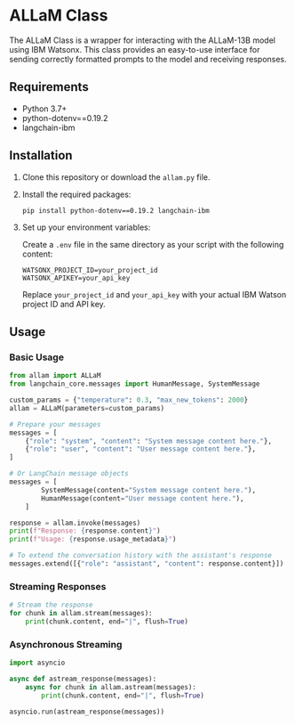 # ALLaM Class

The ALLaM Class is a wrapper for interacting with the ALLaM-13B model using IBM Watsonx. This class provides an easy-to-use interface for sending correctly formatted prompts to the model and receiving responses.

## Requirements

- Python 3.7+
- python-dotenv==0.19.2
- langchain-ibm

## Installation

1. Clone this repository or download the `allam.py` file.

2. Install the required packages:

   ```
   pip install python-dotenv==0.19.2 langchain-ibm
   ```

3. Set up your environment variables:

   Create a `.env` file in the same directory as your script with the following content:

   ```
   WATSONX_PROJECT_ID=your_project_id
   WATSONX_APIKEY=your_api_key
   ```

   Replace `your_project_id` and `your_api_key` with your actual IBM Watson project ID and API key.

## Usage

### Basic Usage

```python
from allam import ALLaM
from langchain_core.messages import HumanMessage, SystemMessage

custom_params = {"temperature": 0.3, "max_new_tokens": 2000}
allam = ALLaM(parameters=custom_params)

# Prepare your messages
messages = [
    {"role": "system", "content": "System message content here."},
    {"role": "user", "content": "User message content here."},
]

# Or LangChain message objects
messages = [
        SystemMessage(content="System message content here."),
        HumanMessage(content="User message content here."),
    ]

response = allam.invoke(messages)
print(f"Response: {response.content}")
print(f"Usage: {response.usage_metadata}")

# To extend the conversation history with the assistant's response
messages.extend([{"role": "assistant", "content": response.content}])
```

### Streaming Responses

```python
# Stream the response
for chunk in allam.stream(messages):
    print(chunk.content, end="|", flush=True)
```

### Asynchronous Streaming

```python
import asyncio

async def astream_response(messages):
    async for chunk in allam.astream(messages):
        print(chunk.content, end="|", flush=True)

asyncio.run(astream_response(messages))
```
